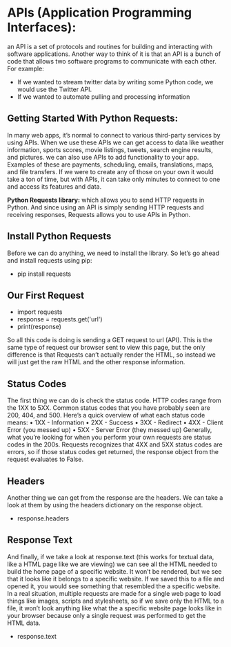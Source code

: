 # APIs (Application Programming Interfaces):

an API is a set of protocols and routines for building and interacting with software applications. 
Another way to think of it is that an API is a bunch of code that allows two software programs to communicate with each other. 
For example:
 * If we wanted to stream twitter data by writing some Python code, we would use the Twitter API.
 * If we wanted to automate pulling and processing information
 
 ## Getting Started With Python Requests:
 
In many web apps, it’s normal to connect to various third-party services by using APIs. When we use these APIs we can get access to data like weather information, sports scores, movie listings, tweets, search engine results, and pictures. we can also use APIs to add functionality to your app. Examples of these are payments, scheduling, emails, translations, maps, and file transfers. If we were to create any of those on your own it would take a ton of time, but with APIs, it can take only minutes to connect to one and access its features and data.

**Python Requests library:** which allows you to send HTTP requests in Python.
And since using an API is simply sending HTTP requests and receiving responses, Requests allows you to use APIs in Python.

## Install Python Requests
Before we can do anything, we need to install the library. So let’s go ahead and install requests using pip: 

  * pip install requests

## Our First Request

  * import requests
  * response = requests.get('url')
  * print(response)

So all this code is doing is sending a GET request to url (API). This is the same type of request our browser sent to view this page, but the only difference is that Requests can’t actually render the HTML, so instead we will just get the raw HTML and the other response information.

## Status Codes

The first thing we can do is check the status code. HTTP codes range from the 1XX to 5XX. Common status codes that you have probably seen are 200, 404, and 500.
Here’s a quick overview of what each status code means:
  • 1XX - Information
  • 2XX - Success
  • 3XX - Redirect
  • 4XX - Client Error (you messed up)
  • 5XX - Server Error (they messed up)
Generally, what you’re looking for when you perform your own requests are status codes in the 200s.
Requests recognizes that 4XX and 5XX status codes are errors, so if those status codes get returned, the response object from the request evaluates to False.

## Headers
Another thing we can get from the response are the headers. We can take a look at them by using the headers dictionary on the response object.

  * response.headers
  
## Response Text

And finally, if we take a look at response.text (this works for textual data, like a HTML page like we are viewing) we can see all the HTML needed to build the home page of a specific website. It won’t be rendered, but we see that it looks like it belongs to a specific website. If we saved this to a file and opened it, you would see something that resembled the a specific website. In a real situation, multiple requests are made for a single web page to load things like images, scripts and stylesheets, so if we save only the HTML to a file, it won’t look anything like what the a specific website page looks like in your browser because only a single request was performed to get the HTML data.
  
  * response.text 
  
  

 

